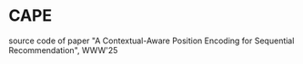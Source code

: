 # CAPE
source code of paper "A Contextual-Aware Position Encoding for Sequential Recommendation", WWW'25
